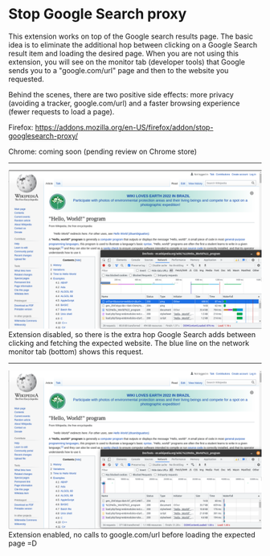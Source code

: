 # Stop Google Search proxy

This extension works on top of the Google search results page. The basic idea is to eliminate the additional hop between clicking on a Google Search result item and loading the desired page. When you are not using this extension, you will see on the monitor tab (developer tools) that Google sends you to a "google.com/url" page and then to the website you requested.

Behind the scenes, there are two positive side effects: more privacy (avoiding a tracker, google.com/url) and a faster browsing experience (fewer requests to load a page).


Firefox: https://addons.mozilla.org/en-US/firefox/addon/stop-googlesearch-proxy/

Chrome: coming soon (pending review on Chrome store)

---

![Google Search proxy request highlighted on Firefox monitor](screenshots/extension-disabled.png)
Extension disabled, so there is the extra hop Google Search adds between clicking and fetching the expected website. The blue line on the network monitor tab (bottom) shows this request. 

---

![Extension enabled, no calls to Google Search Proxy](screenshots/extension-enabled.png)
Extension enabled, no calls to google.com/url before loading the expected page =D
